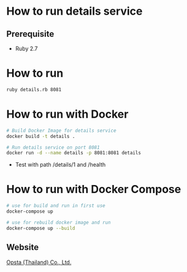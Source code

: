 # How to run details service
## Prerequisite

* Ruby 2.7

# How to run

```bash
ruby details.rb 8081
```

# How to run with Docker

```bash
# Build Docker Image for details service
docker build -t details .

# Run details service on port 8081
docker run -d --name details -p 8081:8081 details
```
* Test with path /details/1 and /health

# How to run with Docker Compose

```bash
# use for build and run in first use
docker-compose up

# use for rebuild docker image and run
docker-compose up --build
```

## Website

[Opsta (Thailand) Co., Ltd.](https://www.opsta.co.th)